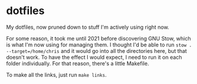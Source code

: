 # dotfiles

My dotfiles, now pruned down to stuff I'm actively using right now.

For some reason, it took me until 2021 before discovering GNU Stow, which is what I'm now using for managing them. I thought I'd be able to run `stow . --target=/home/chris` and it would go into all the directories here, but that doesn't work. To have the effect I would expect, I need to run it on each folder individually. For that reason, there's a little Makefile.

To make all the links, just run `make links`.
